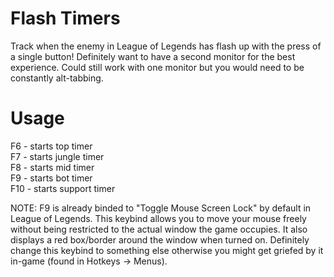 # Flash Timers
Track when the enemy in League of Legends has flash up with the press of a single button! Definitely want to 
have a second monitor for the best experience. Could still work with one monitor but you would need to be constantly
alt-tabbing.

# Usage
F6 - starts top timer <br/>
F7 - starts jungle timer <br/>
F8 - starts mid timer <br/>
F9 - starts bot timer <br/>
F10 - starts support timer <br/>

NOTE: F9 is already binded to "Toggle Mouse Screen Lock" by default in League of Legends. This keybind allows you to move your mouse freely without being restricted to the actual window the game occupies. It also displays a red box/border around the window when turned on. Definitely change this keybind to something else otherwise you might get griefed by it in-game (found in Hotkeys -> Menus).
